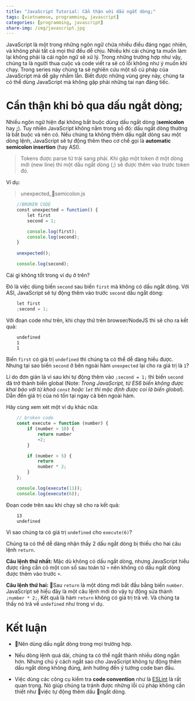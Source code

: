 ```yaml
---
title: "JavaScript Tutorial: Cẩn thận với dấu ngắt dòng;"
tags: [vietnamese, programming, javascript]
categories: [programming, javascript]
share-img: /img/javascript.jpg
---
```


JavaScript là một trong những ngôn ngữ chứa nhiều điều đáng ngạc nhiên, và không phải tất cả mọi thứ đều dễ chịu. Nhiều khi cái chúng ta muốn làm lại không phải là cái ngôn ngữ sẽ xử lý. Trong những trường hợp như vậy, chúng ta là người thua cuộc và code viết ra sẽ có lỗi không như ý muốn khi chạy. Trong series này chúng ta sẽ nghiên cứu một số cú pháp của JavaScript mà dễ gây nhầm lẫn. Biết được những vùng grey này, chúng ta có thể dùng JavaScript mà không gặp phải những tai nạn đáng tiếc.

<script async src="//pagead2.googlesyndication.com/pagead/js/adsbygoogle.js"></script>
<ins class="adsbygoogle"
     style="display:block; text-align:center;"
     data-ad-layout="in-article"
     data-ad-format="fluid"
     data-ad-client="ca-pub-2750437710821247"
     data-ad-slot="8905029259"></ins>
<script>
     (adsbygoogle = window.adsbygoogle || []).push({});
</script>

# Cẩn thận khi bỏ qua dấu ngắt dòng;

Nhiều ngôn ngữ hiện đại không bắt buộc dùng dấu ngắt dòng (**semicolon** hay **;**). Tuy nhiên JavaScript không nằm trong số đó: dấu ngắt dòng thường là bắt buộc và nên có. Nếu chúng ta không thêm dấu ngắt dòng sau một dòng lệnh, JavaScript sẽ tự động thêm theo cơ chế gọi là **automatic semicolon insertion** (hay ASI).

> Tokens được parse từ trái sang phải. Khi gặp một token ở một dòng mới (new line) thì một dấu ngắt dòng (;) sẽ được thêm vào trước token đó.

Ví dụ:

> unexpected_semicolon.js

```javascript
    //BROKEN CODE​
    const​ unexpected = ​function​() {
        ​let​ first
        second = 1;

        console.log(first);
        console.log(second);
    }
​
    unexpected();

    console.log(second);
```

Cái gì không tốt trong ví dụ ở trên?

Đó là việc dùng biến `second` sau biến `first` mà không có dấu ngắt dòng. Với ASI, JavaScript sẽ tự động thêm vào trước `second` dấu ngắt dòng:

```javascript
    ​let​ first
    ​;second = 1;
```

Với đoạn code như trên, khi chạy thử trên browser/NodeJS thì sẽ cho ra kết quả:

```bash
    undefined
​    1
    1
```

Biến `first` có giá trị `undefined` thì chúng ta có thể dễ dàng hiểu được. Nhưng tại sao biến `second` ở bên ngoài hàm `unexpected` lại cho ra giá trị là `1`?

Lí do đơn giản là vì sau khi tự động thêm vào `;second = 1;` thì biến `second` đã trở thành biến global (Note: *Trong JavaScript, từ ES6 biến không được khai báo với từ khoá `const` hoặc `let` thì mặc định được coi là biến global*). Dẫn đến giá trị của nó tồn tại ngay cả bên ngoài hàm.

Hãy cùng xem xét một ví dụ khác nữa:

```javascript
    // broken code
    const execute = function (number) {
        if (number > 10) {
            return number
            +2;
        }

        if (number > 5) {
            return
            number * 2;
        }
    };

    console.log(execute(11));
    console.log(execute(6));
```

Đoạn code trên sau khi chạy sẽ cho ra kết quả:

```bash
    13
    undefined
```

Vì sao chúng ta có giá trị `undefined` cho `execute(6)`?

Chúng ta có thể dễ dàng nhận thấy 2 dấu ngắt dòng bị thiếu cho hai câu lệnh `return`.

**Câu lệnh thứ nhất:** Mặc dù không có dấu ngắt dòng, nhưng JavaScript hiểu được rằng cần có một con số sau toán tử `+` nên không có dấu ngắt dòng được thêm vào trước `+`.

**Câu lệnh thứ hai:** Sau `return` là một dòng mới bắt đầu bằng biến `number`. JavaScript sẽ hiểu đây là một câu lệnh mới do vậy tự động sửa thành `;number * 2;`. Kết quả là hàm `return` không có giá trị trả về. Và chúng ta thấy nó trả về `undefined` như trong ví dụ.

# Kết luận

* Nên dùng dấu ngắt dòng trong mọi trường hợp.

* Nếu dòng lệnh quá dài, chúng ta có thể ngắt thành nhiều dòng ngắn hơn. Nhưng chú ý cách ngắt sao cho JavaScript không tự động thêm dấu ngắt dòng không đúng, ảnh hưởng đến ý tưởng code ban đầu.

* Việc dùng các công cụ kiểm tra **code convention** như là [ESLint](https://eslint.org/) là rất quan trọng. Nó giúp chúng ta tránh được những lỗi cú pháp không cần thiết như việc tự động thêm dấu ngắt dòng.

<script async src="//pagead2.googlesyndication.com/pagead/js/adsbygoogle.js"></script>
<ins class="adsbygoogle"
     style="display:block; text-align:center;"
     data-ad-layout="in-article"
     data-ad-format="fluid"
     data-ad-client="ca-pub-2750437710821247"
     data-ad-slot="8905029259"></ins>
<script>
     (adsbygoogle = window.adsbygoogle || []).push({});
</script>
